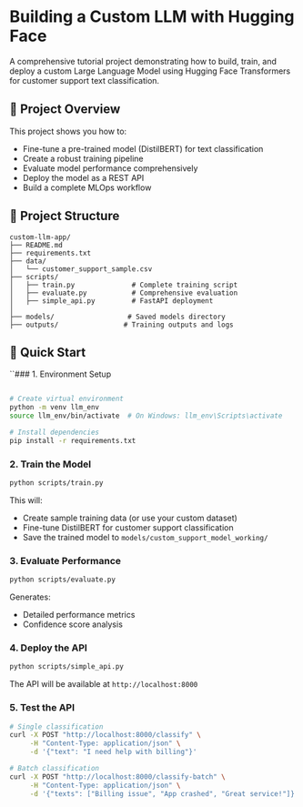 # Building a Custom LLM with Hugging Face

A comprehensive tutorial project demonstrating how to build, train, and deploy a custom Large Language Model using Hugging Face Transformers for customer support text classification.

## 🎯 Project Overview

This project shows you how to:
- Fine-tune a pre-trained model (DistilBERT) for text classification
- Create a robust training pipeline
- Evaluate model performance comprehensively  
- Deploy the model as a REST API
- Build a complete MLOps workflow

## 📁 Project Structure

```
custom-llm-app/
├── README.md
├── requirements.txt
├── data/
│   └── customer_support_sample.csv
├── scripts/
│   ├── train.py              # Complete training script
│   ├── evaluate.py           # Comprehensive evaluation
│   ├── simple_api.py         # FastAPI deployment
│   
├── models/                  # Saved models directory
├── outputs/                # Training outputs and logs
```
## 🚀 Quick Start

``### 1. Environment Setup

```bash

# Create virtual environment
python -m venv llm_env
source llm_env/bin/activate  # On Windows: llm_env\Scripts\activate

# Install dependencies
pip install -r requirements.txt
```

### 2. Train the Model

```bash
python scripts/train.py
```

This will:
- Create sample training data (or use your custom dataset)
- Fine-tune DistilBERT for customer support classification
- Save the trained model to `models/custom_support_model_working/`

### 3. Evaluate Performance

```bash
python scripts/evaluate.py
```

Generates:
- Detailed performance metrics
- Confidence score analysis


### 4. Deploy the API

```bash
python scripts/simple_api.py
```

The API will be available at `http://localhost:8000`

### 5. Test the API

```bash
# Single classification
curl -X POST "http://localhost:8000/classify" \
     -H "Content-Type: application/json" \
     -d '{"text": "I need help with billing"}'

# Batch classification
curl -X POST "http://localhost:8000/classify-batch" \
     -H "Content-Type: application/json" \
     -d '{"texts": ["Billing issue", "App crashed", "Great service!"]}'
```

